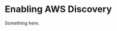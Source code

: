 [title]: # (Enabling AWS Discovery)
[tags]: # (XXX)
[priority]: # (3440)
# Enabling AWS Discovery
Something here.
